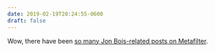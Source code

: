 ```yaml
---
date: 2019-02-19T20:24:55-0600
draft: false
---
```


Wow, there have been [so many Jon Bois-related posts on Metafilter](https://www.metafilter.com/tags/jonbois).

